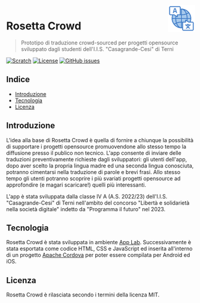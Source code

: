 <a href="https://www.casagrandecesi.edu.it/">
    <img src="pictures/icona-github.png" alt="Rosetta Crowd logo" title="Rosetta Crowd" align="right" height="72" />
</a>

# Rosetta Crowd
> Prototipo di traduzione crowd-sourced per progetti opensource sviluppato dagli studenti dell'I.I.S. "Casagrande-Cesi" di Terni

[![Scratch](https://img.shields.io/badge/scratch-blue.svg)](https://scratch.mit.edu/)
[![License](https://img.shields.io/github/license/casagrandecesi/rosettacrowd.svg)](https://opensource.org/licenses/MIT)
[![GitHub issues](https://img.shields.io/github/issues/casagrandecesi/rosettacrowd.svg)](https://github.com/casagrandecesi/rosettacrowd/issues)

## Indice

- [Introduzione](#introduzione)
- [Tecnologia](#tecnologia)
- [Licenza](#licenza)

## Introduzione

L'idea alla base di Rosetta Crowd è quella di fornire a chiunque la possibilità di supportare i progetti opensource promuovendone allo stesso tempo la diffusione presso il publico non tecnico. L'app consente di inviare delle traduzioni preventivamente richieste dagli sviluppatori: gli utenti dell'app, dopo aver scelto la propria lingua madre ed una seconda lingua conosciuta, potranno cimentarsi nella traduzione di parole e brevi frasi. Allo stesso tempo gli utenti potranno scoprire i più svariati progetti opensource ad approfondire (e magari scaricare!) quelli più interessanti.

L'app è stata sviluppata dalla classe IV A (A.S. 2022/23) dell'I.I.S. "Casagrande-Cesi" di Terni nell'ambito del concorso "Libertà e solidarietà nella società digitale" indetto da "Programma il futuro" nel 2023.

## Tecnologia

Rosetta Crowd è stata sviluppata in ambiente [App Lab](https://code.org/educate/applab). Successivamente è stata esportata come codice HTML, CSS e JavaScript ed inserita all'interno di un progetto [Apache Cordova](https://cordova.apache.org/) per poter essere compilata per Android ed iOS.

## Licenza

Rosetta Crowd è rilasciata secondo i termini della licenza MIT.